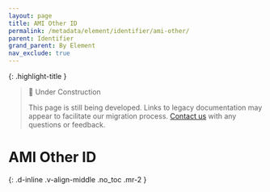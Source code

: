 ```yaml
---
layout: page
title: AMI Other ID
permalink: /metadata/element/identifier/ami-other/
parent: Identifier
grand_parent: By Element
nav_exclude: true
---
```


{: .highlight-title }
> 🚧 Under Construction
>
> This page is still being developed. Links to legacy documentation may appear to facilitate our migration process. [Contact us](/metadata-documentation/contact/) with any questions or feedback.

# AMI Other ID
{: .d-inline .v-align-middle .no_toc .mr-2 }